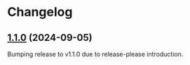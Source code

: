 # Changelog

## [1.1.0](https://github.com/NethServer/nethsecurity-ui/compare/v1.0.28...v1.1.0) (2024-09-05)

Bumping release to v1.1.0 due to release-please introduction.
